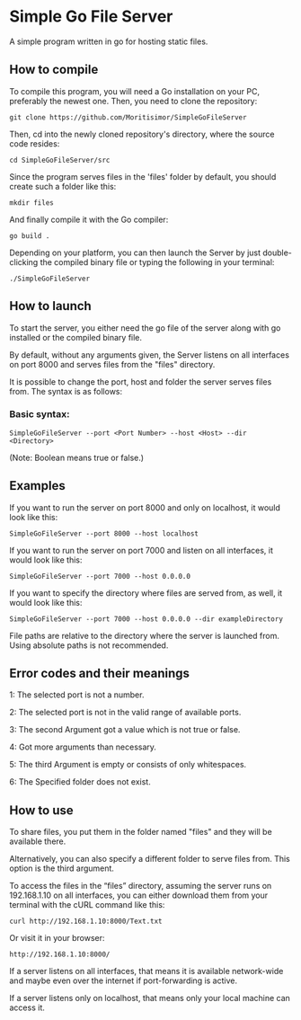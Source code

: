 # Simple Go File Server
A simple program written in go for hosting static files.

## How to compile
To compile this program, you will need a Go installation on your PC, preferably the newest one. Then, you need to clone the repository:
```console
git clone https://github.com/Moritisimor/SimpleGoFileServer
```
Then, cd into the newly cloned repository's directory, where the source code resides:
```console
cd SimpleGoFileServer/src
```
Since the program serves files in the 'files' folder by default, you should create such a folder like this:
```console
mkdir files
```
And finally compile it with the Go compiler:
```console
go build .
```
Depending on your platform, you can then launch the Server by just double-clicking the compiled binary file or typing the following in your terminal:
```console
./SimpleGoFileServer
```

## How to launch
To start the server, you either need the go file of the server along with go installed or the compiled binary file.

By default, without any arguments given, the Server listens on all interfaces on port 8000 and serves
files from the "files" directory.

It is possible to change the port, host and folder the server serves files from. The syntax is as follows:

### Basic syntax:
```
SimpleGoFileServer --port <Port Number> --host <Host> --dir <Directory>
```

(Note: Boolean means true or false.)
## Examples
If you want to run the server on port 8000 and only on localhost, it would look like this:
```console
SimpleGoFileServer --port 8000 --host localhost
```

If you want to run the server on port 7000 and listen on all interfaces, it would look like this:
```console
SimpleGoFileServer --port 7000 --host 0.0.0.0
```

If you want to specify the directory where files are served from, as well, it would look like this:
```console
SimpleGoFileServer --port 7000 --host 0.0.0.0 --dir exampleDirectory
```
File paths are relative to the directory where the server is launched from. Using absolute paths is not recommended.

## Error codes and their meanings
1: The selected port is not a number.

2: The selected port is not in the valid range of available ports.

3: The second Argument got a value which is not true or false.

4: Got more arguments than necessary.

5: The third Argument is empty or consists of only whitespaces.

6: The Specified folder does not exist.

## How to use
To share files, you put them in the folder named "files" and they will be available there. 

Alternatively, you can also specify a different folder to serve files from. This option is the third argument.

To access the files in the “files” directory, assuming the server runs on 192.168.1.10 on all interfaces, 
you can either download them from your terminal with the cURL command like this:

```console
curl http://192.168.1.10:8000/Text.txt
```
Or visit it in your browser:
```console
http://192.168.1.10:8000/
```

If a server listens on all interfaces, that means it is available network-wide and maybe even over the internet if port-forwarding is active.

If a server listens only on localhost, that means only your local machine can access it.
